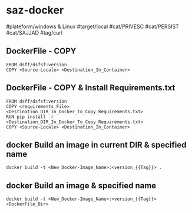 # saz-docker

#plateform/windows & Linux
#target/local
#cat/PRIVESC
#cat/PERSIST
#cat/SAJJAD
#tag/curl


## DockerFile - COPY
```
FROM dsff/dsfsf:version
COPY <Source-Locale> <Destination_In_Container>
```

## DockerFile - COPY & Install Requirements.txt
```
FROM dsff/dsfsf:version
COPY <requirements_File> <Destination_DIR_In_Docker_To_Copy_Requirements.txt>
RUN pip install -r <Destination_DIR_In_Docker_To_Copy_Requirements.txt>
COPY <Source-Locale> <Destination_In_Container>
```


## docker Build an image in current DIR & specified name
```
docker build -t <New_Docker-Image_Name>:<version_{{Tag}}> .
```

## docker Build an image & specified name
```
docker build -t <New_Docker-Image_Name>:<version_{{Tag}}> <DockerFile_Dir>
```
